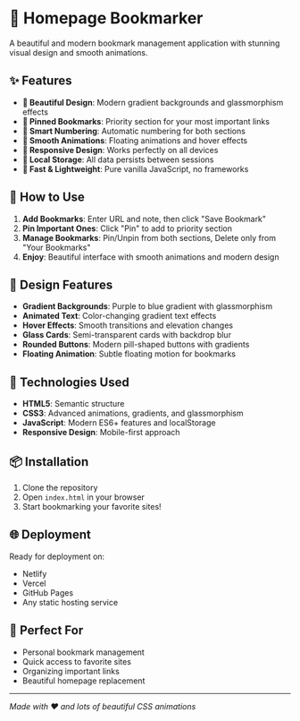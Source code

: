 # 🔖 Homepage Bookmarker

A beautiful and modern bookmark management application with stunning visual design and smooth animations.

## ✨ Features

- **🎨 Beautiful Design**: Modern gradient backgrounds and glassmorphism effects
- **📌 Pinned Bookmarks**: Priority section for your most important links
- **🔢 Smart Numbering**: Automatic numbering for both sections
- **💫 Smooth Animations**: Floating animations and hover effects
- **📱 Responsive Design**: Works perfectly on all devices
- **💾 Local Storage**: All data persists between sessions
- **🚀 Fast & Lightweight**: Pure vanilla JavaScript, no frameworks

## 🎯 How to Use

1. **Add Bookmarks**: Enter URL and note, then click "Save Bookmark"
2. **Pin Important Ones**: Click "Pin" to add to priority section
3. **Manage Bookmarks**: Pin/Unpin from both sections, Delete only from "Your Bookmarks"
4. **Enjoy**: Beautiful interface with smooth animations and modern design

## 🎨 Design Features

- **Gradient Backgrounds**: Purple to blue gradient with glassmorphism
- **Animated Text**: Color-changing gradient text effects
- **Hover Effects**: Smooth transitions and elevation changes
- **Glass Cards**: Semi-transparent cards with backdrop blur
- **Rounded Buttons**: Modern pill-shaped buttons with gradients
- **Floating Animation**: Subtle floating motion for bookmarks

## 🚀 Technologies Used

- **HTML5**: Semantic structure
- **CSS3**: Advanced animations, gradients, and glassmorphism
- **JavaScript**: Modern ES6+ features and localStorage
- **Responsive Design**: Mobile-first approach

## 📦 Installation

1. Clone the repository
2. Open `index.html` in your browser
3. Start bookmarking your favorite sites!

## 🌐 Deployment

Ready for deployment on:
- Netlify
- Vercel
- GitHub Pages
- Any static hosting service

## 🎉 Perfect For

- Personal bookmark management
- Quick access to favorite sites
- Organizing important links
- Beautiful homepage replacement

---

*Made with ❤️ and lots of beautiful CSS animations*
